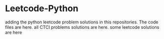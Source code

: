 # Leetcode-Python
adding the python leetcode problem solutions in this repositories. 
The code files are here.
all CTCI problems solutions are here.
some leetcode solutions are here





























































































































































































































































































































































































































































































































































































































































































































































































































































































































































